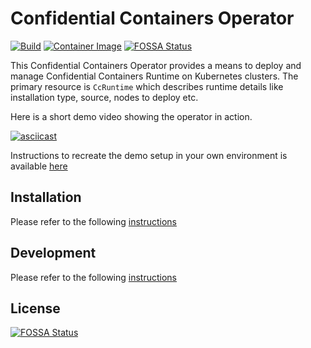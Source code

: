# Confidential Containers Operator

[![Build](https://github.com/confidential-containers/operator/actions/workflows/makefile.yml/badge.svg)](https://github.com/confidential-containers/operator/actions/workflows/makefile.yml)
[![Container Image](https://github.com/confidential-containers/operator/actions/workflows/docker-publish.yml/badge.svg)](https://github.com/confidential-containers/operator/actions/workflows/docker-publish.yml)
[![FOSSA Status](https://app.fossa.com/api/projects/git%2Bgithub.com%2Fconfidential-containers%2Foperator.svg?type=shield)](https://app.fossa.com/projects/git%2Bgithub.com%2Fconfidential-containers%2Foperator?ref=badge_shield)

This Confidential Containers Operator provides a means to deploy and manage Confidential Containers Runtime on Kubernetes clusters. 
The primary resource is `CcRuntime` which describes runtime details like installation type, source, nodes to deploy etc.

Here is a short demo video showing the operator in action.

[![asciicast](https://asciinema.org/a/450899.svg)](https://asciinema.org/a/450899)

Instructions to recreate the demo setup in your own environment is available [here](https://github.com/confidential-containers/operator/blob/ccv0-demo/demo/README.md) 

## Installation

Please refer to the following [instructions](docs/INSTALL.md)

## Development

Please refer to the following [instructions](docs/DEVELOPMENT.md)


## License
[![FOSSA Status](https://app.fossa.com/api/projects/git%2Bgithub.com%2Fconfidential-containers%2Foperator.svg?type=large)](https://app.fossa.com/projects/git%2Bgithub.com%2Fconfidential-containers%2Foperator?ref=badge_large)